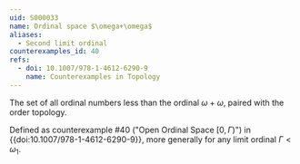 ```yaml
---
uid: S000033
name: Ordinal space $\omega+\omega$
aliases:
  - Second limit ordinal
counterexamples_id: 40
refs:
  - doi: 10.1007/978-1-4612-6290-9 
    name: Counterexamples in Topology
---
```


The set of all ordinal numbers less than the 
ordinal $\omega+\omega$, paired with the order topology.

Defined as counterexample #40 ("Open Ordinal Space $[0,\Gamma)$")
in {{doi:10.1007/978-1-4612-6290-9}},
more generally for any limit ordinal $\Gamma<\omega_1$.
